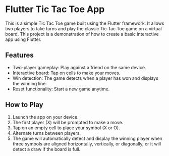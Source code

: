 # Flutter Tic Tac Toe App

This is a simple Tic Tac Toe game built using the Flutter framework. It allows two players to take turns and play the classic Tic Tac Toe game on a virtual board. This project is a demonstration of how to create a basic interactive app using Flutter.

## Features

- Two-player gameplay: Play against a friend on the same device.
- Interactive board: Tap on cells to make your moves.
- Win detection: The game detects when a player has won and displays the winning line.
- Reset functionality: Start a new game anytime.

## How to Play

1.  Launch the app on your device.
2.  The first player (X) will be prompted to make a move.
3.  Tap on an empty cell to place your symbol (X or O).
4.  Alternate turns between players.
5.  The game will automatically detect and display the winning player when three symbols are aligned horizontally, vertically, or diagonally, or it will detect a draw if the board is full.
